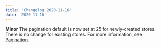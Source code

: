 ```yaml
---
title: 'Changelog 2020-11-16'
date: '2020-11-16'
---
```

**Minor** The pagination default is now set at 25 for newly-created stores. There is no change for existing stores. For more information, see [Pagination](/guides/Getting-Started/pagination).
